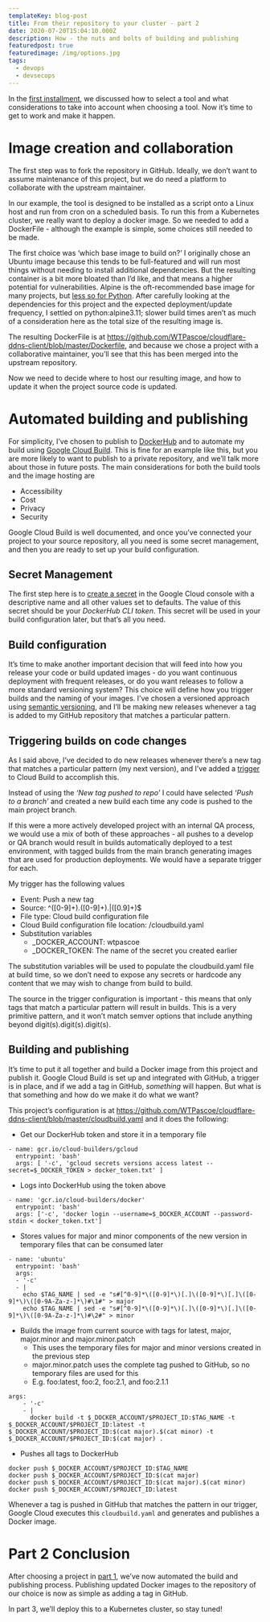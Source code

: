 ```yaml
---
templateKey: blog-post
title: From their repository to your cluster - part 2
date: 2020-07-20T15:04:10.000Z
description: How - the nuts and bolts of building and publishing
featuredpost: true
featuredimage: /img/options.jpg
tags:
  - devops
  - devsecops
---
```


In the [first installment](/blog/2020-07-22-from-their-repository-to-your-cluster/), we discussed how to select a tool and what considerations to take into account when choosing a tool. Now it’s time to get to work and make it happen.

# Image creation and collaboration

The first step was to fork the repository in GitHub. Ideally, we don’t want to assume maintenance of this project, but we do need a platform to collaborate with the upstream maintainer.

In our example, the tool is designed to be installed as a script onto a Linux host and run from cron on a scheduled basis. To run this from a Kubernetes cluster, we really want to deploy a docker image. So we needed to add a DockerFile - although the example is simple, some choices still needed to be made.

The first choice was ‘which base image to build on?’ I originally chose an Ubuntu image because this tends to be full-featured and will run most things without needing to install additional dependencies. But the resulting container is a bit more bloated than I’d like, and that means a higher potential for vulnerabilities. Alpine is the oft-recommended base image for many projects, but [less so for Python][1]. After carefully looking at the dependencies for this project and the expected deployment/update frequency, I settled on python:alpine3.11; slower build times aren’t as much of a consideration here as the total size of the resulting image is.

The resulting DockerFile is at https://github.com/WTPascoe/cloudflare-ddns-client/blob/master/Dockerfile, and because we chose a project with a collaborative maintainer, you’ll see that this has been merged into the upstream repository.

Now we need to decide where to host our resulting image, and how to update it when the project source code is updated.

# Automated building and publishing

For simplicity, I’ve chosen to publish to [DockerHub](https://hub.docker.com/repository/docker/wtpascoe/cloudflare-ddns-client) and to automate my build using [Google Cloud Build](https://cloud.google.com/cloud-build). This is fine for an example like this, but you are more likely to want to publish to a private repository, and we’ll talk more about those in future posts. The main considerations for both the build tools and the image hosting are

- Accessibility
- Cost
- Privacy
- Security

Google Cloud Build is well documented, and once you’ve connected your project to your source repository, all you need is some secret management, and then you are ready to set up your build configuration.

## Secret Management

The first step here is to [create a secret](https://cloud.google.com/blog/products/identity-security/introducing-google-clouds-secret-manager) in the Google Cloud console with a descriptive name and all other values set to defaults. The value of this secret should be your _DockerHub CLI token_. This secret will be used in your build configuration later, but that’s all you need.

## Build configuration

It’s time to make another important decision that will feed into how you release your code or build updated images - do you want continuous deployment with frequent releases, or do you want releases to follow a more standard versioning system? This choice will define how you trigger builds and the naming of your images.
I’ve chosen a versioned approach using [semantic versioning](https://semver.org/), and I’ll be making new releases whenever a tag is added to my GitHub repository that matches a particular pattern.

## Triggering builds on code changes

As I said above, I’ve decided to do new releases whenever there’s a new tag that matches a particular pattern (my next version), and I’ve added a [trigger](https://cloud.google.com/cloud-build/docs/automating-builds/create-manage-triggers) to Cloud Build to accomplish this.

Instead of using the _‘New tag pushed to repo’_ I could have selected _‘Push to a branch’_ and created a new build each time any code is pushed to the main project branch.

If this were a more actively developed project with an internal QA process, we would use a mix of both of these approaches - all pushes to a develop or QA branch would result in builds automatically deployed to a test environment, with tagged builds from the main branch generating images that are used for production deployments. We would have a separate trigger for each.

My trigger has the following values

- Event: Push a new tag
- Source: ^([0-9]+)\.([0-9]+)\.|([0.9]+)\$
- File type: Cloud build configuration file
- Cloud Build configuration file location: /cloudbuild.yaml
- Substitution variables
  - \_DOCKER_ACCOUNT: wtpascoe
  - \_DOCKER_TOKEN: The name of the secret you created earlier

The substitution variables will be used to populate the cloudbuild.yaml file at build time, so we don’t need to expose any secrets or hardcode any content that we may wish to change from build to build.

The source in the trigger configuration is important - this means that only tags that match a particular pattern will result in builds. This is a very primitive pattern, and it won’t match semver options that include anything beyond digit(s).digit(s).digit(s).

## Building and publishing

It’s time to put it all together and build a Docker image from this project and publish it. Google Cloud Build is set up and integrated with GitHub, a trigger is in place, and if we add a tag in GitHub, _something_ will happen. But what is that something and how do we make it do what we want?

This project’s configuration is at https://github.com/WTPascoe/cloudflare-ddns-client/blob/master/cloudbuild.yaml and it does the following:

- Get our DockerHub token and store it in a temporary file

```
- name: gcr.io/cloud-builders/gcloud
  entrypoint: 'bash'
  args: [ '-c', 'gcloud secrets versions access latest --secret=$_DOCKER_TOKEN > docker_token.txt' ]
```

- Logs into DockerHub using the token above

```
- name: 'gcr.io/cloud-builders/docker'
  entrypoint: 'bash'
  args: ['-c', 'docker login --username=$_DOCKER_ACCOUNT --password-stdin < docker_token.txt']

```

- Stores values for major and minor components of the new version in temporary files that can be consumed later

```
- name: 'ubuntu'
  entrypoint: 'bash'
  args:
  - '-c'
  - |
    echo $TAG_NAME | sed -e "s#[^0-9]*\([0-9]*\)[.]\([0-9]*\)[.]\([0-9]*\)\([0-9A-Za-z-]*\)#\1#" > major
    echo $TAG_NAME | sed -e "s#[^0-9]*\([0-9]*\)[.]\([0-9]*\)[.]\([0-9]*\)\([0-9A-Za-z-]*\)#\2#" > minor
```

- Builds the image from current source with tags for latest, major, major.minor and major.minor.patch
  - This uses the temporary files for major and minor versions created in the previous step
  - major.minor.patch uses the complete tag pushed to GitHub, so no temporary files are used for this
  - E.g. foo:latest, foo:2, foo:2.1, and foo:2.1.1

```
args:
    - '-c'
    - |
      docker build -t $_DOCKER_ACCOUNT/$PROJECT_ID:$TAG_NAME -t $_DOCKER_ACCOUNT/$PROJECT_ID:latest -t $_DOCKER_ACCOUNT/$PROJECT_ID:$(cat major).$(cat minor) -t $_DOCKER_ACCOUNT/$PROJECT_ID:$(cat major) .
```

- Pushes all tags to DockerHub

```
docker push $_DOCKER_ACCOUNT/$PROJECT_ID:$TAG_NAME
docker push $_DOCKER_ACCOUNT/$PROJECT_ID:$(cat major)
docker push $_DOCKER_ACCOUNT/$PROJECT_ID:$(cat major).$(cat minor)
docker push $_DOCKER_ACCOUNT/$PROJECT_ID:latest
```

Whenever a tag is pushed in GitHub that matches the pattern in our trigger, Google Cloud executes this `cloudbuild.yaml` and generates and publishes a Docker image.

# Part 2 Conclusion

After choosing a project in [part 1](/blog/2020-07-22-from-their-repository-to-your-cluster/), we’ve now automated the build and publishing process. Publishing updated Docker images to the repository of our choice is now as simple as adding a tag in GitHub.

In part 3, we’ll deploy this to a Kubernetes cluster, so stay tuned!

[1]: <https://pythonspeed.com/articles/alpine-docker-python/ > 'Alpine Docker Python'
